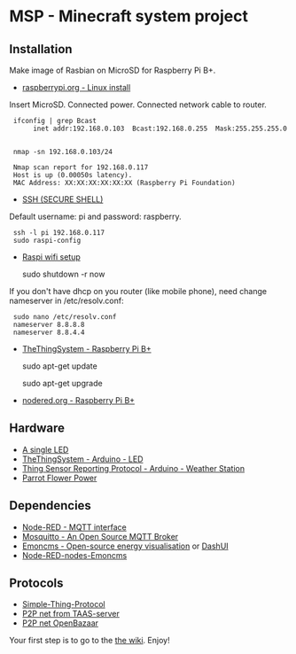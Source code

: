 # MSP - Minecraft system project 

## Installation

Make image of Rasbian on MicroSD for Raspberry Pi B+.

* [raspberrypi.org - Linux install](http://www.raspberrypi.org/documentation/installation/installing-images/linux.md)

Insert MicroSD. Connected power. Connected network cable to router.

     ifconfig | grep Bcast
          inet addr:192.168.0.103  Bcast:192.168.0.255  Mask:255.255.255.0


     nmap -sn 192.168.0.103/24

     Nmap scan report for 192.168.0.117
     Host is up (0.00050s latency).
     MAC Address: XX:XX:XX:XX:XX:XX (Raspberry Pi Foundation)

* [SSH (SECURE SHELL)](http://www.raspberrypi.org/documentation/remote-access/ssh/)

Default  username: pi and password: raspberry.

     ssh -l pi 192.168.0.117
     sudo raspi-config
     
* [Raspi wifi setup](http://www.raspberrypi.org/forums/viewtopic.php?t=26795)


     sudo shutdown -r now
     
If you don't have dhcp on you router (like mobile phone), need change nameserver in /etc/resolv.conf:

     sudo nano /etc/resolv.conf
     nameserver 8.8.8.8
     nameserver 8.8.4.4

* [TheThingSystem - Raspberry Pi B+](https://github.com/TheThingSystem/steward/wiki/Bootstrapping-the-Raspberry-Pi)

     sudo apt-get update

     sudo apt-get upgrade

* [nodered.org - Raspberry Pi B+](http://nodered.org/docs/hardware/raspberrypi.html)

## Hardware

* [A single LED](https://projects.drogon.net/raspberry-pi/gpio-examples/tux-crossing/gpio-examples-1-a-single-led/)
* [TheThingSystem - Arduino - LED](https://github.com/TheThingSystem/steward/wiki/Clients)
* [Thing Sensor Reporting Protocol - Arduino - Weather Station](https://github.com/TheThingSystem/steward/wiki/Thing-Sensor-Reporting-Protocol)
* [Parrot Flower Power](http://www.parrot.com/de/produkte/flower-power/)

## Dependencies

* [Node-RED - MQTT interface](https://github.com/node-red/node-red)
* [Mosquitto - An Open Source MQTT Broker](http://mosquitto.org/) 
* [Emoncms - Open-source energy visualisation](http://emoncms.org/)
or [DashUI](https://github.com/hobbyquaker/DashUI)
* [Node-RED-nodes-Emoncms](https://github.com/node-red/node-red-nodes/tree/master/io/emoncms)

## Protocols

* [Simple-Thing-Protocol](https://github.com/TheThingSystem/steward/wiki/Simple-Thing-Protocol)
* [P2P net from TAAS-server](https://github.com/TheThingsystem/TAAS-server)
* [P2P net OpenBazaar](https://github.com/OpenBazaar/OpenBazaar)

Your first step is to go to the [the wiki](https://github.com/Ignat99/msp/wiki). Enjoy!
